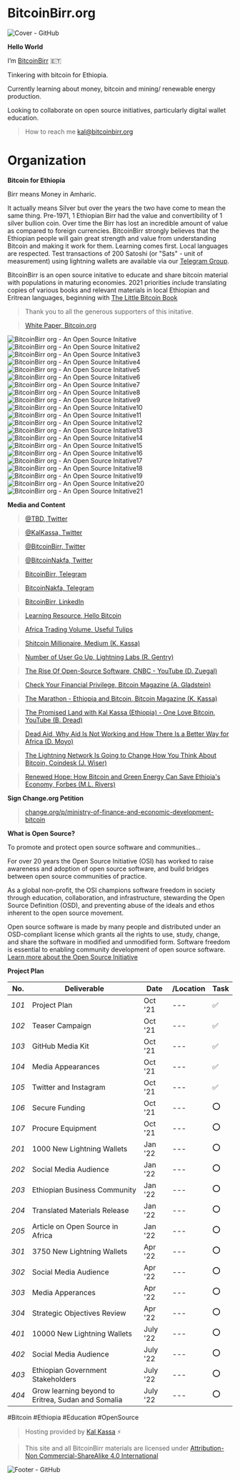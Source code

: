 # BitcoinBirr.org

![Cover - GitHub](https://user-images.githubusercontent.com/87287532/126019906-25eb62f4-f285-4ef5-9837-221074035089.jpg)

**Hello World**

I’m [BitcoinBirr](bitcoinbirr.org) :ethiopia:

Tinkering with bitcoin for Ethiopia.

Currently learning about money, bitcoin and mining/ renewable energy production.

Looking to collaborate on open source initiatives, particularly digital wallet education.

> How to reach me kal@bitcoinbirr.org

# Organization

**Bitcoin for Ethiopia**

Birr means Money in Amharic. 

It actually means Silver but over the years the two have come to mean the same thing. Pre-1971, 1 Ethiopian Birr had the value and convertibility of 1 silver bullion coin. Over time the Birr has lost an incredible amount of value as compared to foreign currencies. BitcoinBirr strongly believes that the Ethiopian people will gain great strength and value from understanding Bitcoin and making it work for them. Learning comes first. Local languages are respected. Test transactions of 200 Satoshi (or "Sats" - unit of measurement) using lightning wallets are available via our [Telegram Group](https://t.me/bitcoinbirr).

BitcoinBirr is an open source initative to educate and share bitcoin material with populations in maturing economies. 2021 priorities include translating copies of various books and relevant materials in local Ethiopian and Eritrean languages, beginning with [The Little Bitcoin Book](https://littlebitcoinbook.com/)

> Thank you to all the generous supporters of this initative.

> [White Paper, Bitcoin.org](https://bitcoin.org/bitcoin.pdf)

![BitcoinBirr org - An Open Source Initative](https://user-images.githubusercontent.com/87287532/126019697-9833b9f5-8d98-4f03-b755-b0b1a4e6abfd.jpg)
![BitcoinBirr org - An Open Source Initative2](https://user-images.githubusercontent.com/87287532/126019723-c373317d-9d24-42a3-9263-9a5b689fc50b.jpg)
![BitcoinBirr org - An Open Source Initative3](https://user-images.githubusercontent.com/87287532/126019729-8928b138-1008-4da4-92eb-095cd51a73bf.jpg)
![BitcoinBirr org - An Open Source Initative4](https://user-images.githubusercontent.com/87287532/126019731-90943872-66fa-4daf-9b94-04f295517e36.jpg)
![BitcoinBirr org - An Open Source Initative5](https://user-images.githubusercontent.com/87287532/126019733-0cf7ad63-cd12-469c-b88d-7019310f8693.jpg)
![BitcoinBirr org - An Open Source Initative6](https://user-images.githubusercontent.com/87287532/126019734-12d466fb-3ccd-4ee0-a148-37171a2320a6.jpg)
![BitcoinBirr org - An Open Source Initative7](https://user-images.githubusercontent.com/87287532/126019735-58022df1-c340-4c60-b0ac-44e52fd9b85a.jpg)
![BitcoinBirr org - An Open Source Initative8](https://user-images.githubusercontent.com/87287532/126019736-3cf32cba-0944-4f6b-a222-db6d8d22a00e.jpg)
![BitcoinBirr org - An Open Source Initative9](https://user-images.githubusercontent.com/87287532/126019738-5fecf783-5175-4802-9a30-0ed3c2d55748.jpg)
![BitcoinBirr org - An Open Source Initative10](https://user-images.githubusercontent.com/87287532/126019740-ecfb1a0f-4ddc-4892-8c70-8545004292c1.jpg)
![BitcoinBirr org - An Open Source Initative11](https://user-images.githubusercontent.com/87287532/126019741-59d87918-1379-4fc6-b675-1c582f12f9d6.jpg)
![BitcoinBirr org - An Open Source Initative12](https://user-images.githubusercontent.com/87287532/126019742-9b9ceb7f-9153-4c56-81a1-644800d6ba38.jpg)
![BitcoinBirr org - An Open Source Initative13](https://user-images.githubusercontent.com/87287532/126019743-60b5b4e3-70d3-4665-8d53-2f9a81303d32.jpg)
![BitcoinBirr org - An Open Source Initative14](https://user-images.githubusercontent.com/87287532/126019745-f505ccc3-4a49-4fea-907c-71c86eccc857.jpg)
![BitcoinBirr org - An Open Source Initative15](https://user-images.githubusercontent.com/87287532/126019747-4a6caba2-9d27-40b9-8315-c51265de8998.jpg)
![BitcoinBirr org - An Open Source Initative16](https://user-images.githubusercontent.com/87287532/126019748-f9057492-801c-4ab3-bd0c-6c2cdfde2b50.jpg)
![BitcoinBirr org - An Open Source Initative17](https://user-images.githubusercontent.com/87287532/126019749-aec4cfb7-463d-4160-94e3-f16e3e41196f.jpg)
![BitcoinBirr org - An Open Source Initative18](https://user-images.githubusercontent.com/87287532/126019750-d23e909a-4182-46f3-a06c-fd0845c4275f.jpg)
![BitcoinBirr org - An Open Source Initative19](https://user-images.githubusercontent.com/87287532/126019753-4cb61fc6-3d09-470b-b235-15bca1697afd.jpg)
![BitcoinBirr org - An Open Source Initative20](https://user-images.githubusercontent.com/87287532/126019757-5e5a175e-f368-40bc-a35a-814f2299abb2.jpg)
![BitcoinBirr org - An Open Source Initative21](https://user-images.githubusercontent.com/87287532/126019759-7dd37b44-c9c8-4046-9f50-aaed8a1c634e.jpg)

**Media and Content**

> [@TBD, Twitter](https://twitter.com/TBD54566975?s=09)

> [@KalKassa, Twitter](https://twitter.com/KalKassa)

> [@BitcoinBirr, Twitter](https://twitter.com/BitcoinBirr)

> [@BitcoinNakfa, Twitter](https://twitter.com/BitcoinNakfa)

> [BitcoinBirr, Telegram](https://t.me/bitcoinbirr)

> [BitcoinNakfa, Telegram](https://t.me.bitcoinnakfa)

> [BitcoinBirr, LinkedIn](https://www.linkedin.com/company/bitcoinbirr-org)

> [Learning Resource, Hello Bitcoin](https://hellobitco.in/)

> [Africa Trading Volume, Useful Tulips](https://www.usefultulips.org/combined_ETB_Page.html)

> [Shitcoin Millionaire, Medium (K. Kassa)](https://kalkassa.medium.com/shitcoin-millionaire-cardano-in-ethiopia-d81273d02eff)

> [Number of User Go Up, Lightning Labs (R. Gentry)](https://lightninglabs.substack.com/p/number-of-users-go-up-bitcoin-is)

> [The Rise Of Open-Source Software, CNBC - YouTube (D. Zuegal)](https://www.youtube.com/watch?v=SpeDK1TPbew)

> [Check Your Financial Privilege, Bitcoin Magazine (A. Gladstein)](https://bitcoinmagazine.com/culture/check-your-financial-privilege)

> [The Marathon - Ethiopia and Bitcoin, Bitcoin Magazine (K. Kassa)](https://bitcoinmagazine.com/culture/the-marathon-ethiopia-and-bitcoin)

> [The Promised Land with Kal Kassa (Ethiopia) - One Love Bitcoin, YouTube (B. Dread)](https://www.youtube.com/watch?v=Y2LieS43mVA)

> [Dead Aid, Why Aid Is Not Working and How There Is a Better Way for Africa (D. Moyo)](https://dambisamoyo.com/book/dead-aid/)

> [The Lightning Network Is Going to Change How You Think About Bitcoin, Coindesk (J. Wiser)](https://www.coindesk.com/lightning-network-how-you-think-about-bitcoin)

> [Renewed Hope: How Bitcoin and Green Energy Can Save Ethioia's Economy, Forbes (M.L. Rivers)](https://www.forbes.com/sites/martinrivers/2021/07/13/renewed-hope-how-bitcoin-and-green-energy-can-save-ethiopias-economy/)

**Sign Change.org Petition** 

> [change.org/p/ministry-of-finance-and-economic-development-bitcoin](https://www.change.org/p/ministry-of-finance-and-economic-development-bitcoin-legal-tender-for-ethiopia?cs_tk=Ai9KsD2NlRJESBoa2WAAAXicyyvNyQEABF8BvCsonINwtGMNtaTImkkFxVI%3D&utm_campaign=820b2f2963ba4d5c9e1dfe14cb500061&utm_content=initial_v0_2_0&utm_medium=email&utm_source=recruit_sign_digest&utm_term=cs)

**What is Open Source?**

To promote and protect open source software and communities...

For over 20 years the Open Source Initiative (OSI) has worked to raise awareness and adoption of open source software, and build bridges between open source communities of practice. 

As a global non-profit, the OSI champions software freedom in society through education, collaboration, and infrastructure, stewarding the Open Source Definition (OSD), and preventing abuse of the ideals and ethos inherent to the open source movement.

Open source software is made by many people and distributed under an OSD-compliant license which grants all the rights to use, study, change, and share the software in modified and unmodified form. Software freedom is essential to enabling community development of open source software. [Learn more about the Open Source Initiative](opensource.org)

**Project Plan**

| No.  | Deliverable | Date | /Location | Task |
| ---- | ----------- | ---- | ---- | ---- |
| *101* | Project Plan | Oct '21 | --- | :white_check_mark: |
| *102* | Teaser Campaign | Oct '21 | --- | :white_check_mark: |
| *103* | GitHub Media Kit | Oct '21 | --- | :white_check_mark: |
| *104* | Media Appearances | Oct '21 | --- | :white_check_mark: |
| *105* | Twitter and Instagram | Oct '21 | --- | :white_check_mark: |
| *106* | Secure Funding | Oct '21 | --- | :o: |
| *107* | Procure Equipment | Oct '21 | --- | :o: |
| *201* | 1000 New Lightning Wallets | Jan '22 | --- | :o: |
| *202* | Social Media Audience | Jan '22 | --- | :o: |
| *203* | Ethiopian Business Community | Jan '22 | --- | :o: |
| *204* | Translated Materials Release | Jan '22 | --- | :o: |
| *205* | Article on Open Source in Africa | Jan '22 | --- | :o: |
| *301* | 3750 New Lightning Wallets | Apr '22 | --- | :o: |
| *302* | Social Media Audience | Apr '22 | --- | :o: |
| *303* | Media Apperances | Apr '22 | --- | :o: |
| *304* | Strategic Objectives Review | Apr '22 | --- | :o: |
| *401* | 10000 New Lightning Wallets | July '22 | --- | :o: |
| *402* | Social Media Audience | July '22 | --- | :o: |
| *403* | Ethiopian Government Stakeholders | July '22 | --- | :o: |
| *404* | Grow learning beyond to Eritrea, Sudan and Somalia | July '22 | --- | :o: |

#Bitcoin
#Ethiopia
#Education
#OpenSource

> Hosting provided by [Kal Kassa](https://www.linkedin.com/in/kalkassa/) :zap:

> This site and all BitcoinBirr materials are licensed under [Attribution-Non Commercial-ShareAlike 4.0 International](https://creativecommons.org/licenses/by-nc-sa/4.0/)

![Footer - GitHub](https://user-images.githubusercontent.com/87287532/125327520-d2c06600-e308-11eb-913f-fb8df03b2abb.jpg)

<!---
BitcoinBirr/BitcoinBirr is a ✨ special ✨ repository because its `README.md` (this file) appears on your GitHub profile.
You can click the Preview link to take a look at your changes.
--->
